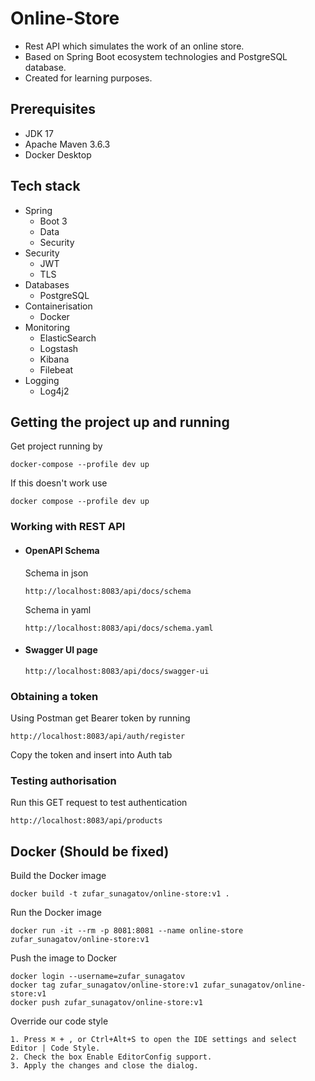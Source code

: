 # Online-Store
* Rest API which simulates the work of an online store. <br />
* Based on Spring Boot ecosystem technologies and PostgreSQL database. <br />
* Created for learning purposes. 

## Prerequisites
* JDK 17
* Apache Maven 3.6.3
* Docker Desktop

## Tech stack
* Spring 
  * Boot 3
  * Data
  * Security
* Security
  * JWT
  * TLS
* Databases
  * PostgreSQL
* Containerisation
  * Docker
* Monitoring
  * ElasticSearch
  * Logstash
  * Kibana
  * Filebeat
* Logging
  * Log4j2
  
## Getting the project up and running
Get project running by
```shell
docker-compose --profile dev up
```
If this doesn't work use
```shell
docker compose --profile dev up
```
### Working with REST API
* #### OpenAPI Schema

  Schema in json
    ```shell
    http://localhost:8083/api/docs/schema
    ```
    Schema in yaml
    ```shell
    http://localhost:8083/api/docs/schema.yaml
    ```
* #### Swagger UI page
    ```shell
    http://localhost:8083/api/docs/swagger-ui
    ```

### Obtaining a token
Using Postman get Bearer token by running
```shell
http://localhost:8083/api/auth/register
```
Copy the token and insert into Auth tab
### Testing authorisation
Run this GET request to test authentication
```shell 
http://localhost:8083/api/products
```

## Docker (Should be fixed)
Build the Docker image
```shell
docker build -t zufar_sunagatov/online-store:v1 .
```

Run the Docker image
```shell
docker run -it --rm -p 8081:8081 --name online-store zufar_sunagatov/online-store:v1
```

Push the image to Docker
```shell
docker login --username=zufar_sunagatov
docker tag zufar_sunagatov/online-store:v1 zufar_sunagatov/online-store:v1
docker push zufar_sunagatov/online-store:v1
```

Override our code style
```shell
1. Press ⌘ + , or Ctrl+Alt+S to open the IDE settings and select Editor | Code Style.
2. Check the box Enable EditorConfig support.
3. Apply the changes and close the dialog.
```
